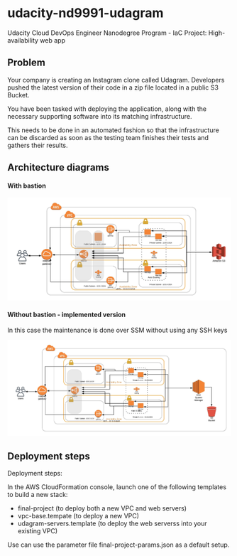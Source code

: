 # udacity-nd9991-udagram

Udacity Cloud DevOps Engineer Nanodegree Program - IaC Project: High-availability web app

## Problem

Your company is creating an Instagram clone called Udagram. Developers pushed the latest version of their code in a zip file located in a public S3 Bucket.

You have been tasked with deploying the application, along with the necessary supporting software into its matching infrastructure.

This needs to be done in an automated fashion so that the infrastructure can be discarded as soon as the testing team finishes their tests and gathers their results.

## Architecture diagrams

#### With bastion

![](/images/Udagram_Architecture.jpeg)

#### Without bastion - implemented version

In this case the maintenance is done over SSM without using any SSH keys

![](/images/Udagram_Architecture_bastion_free.jpeg)

## Deployment steps

Deployment steps:

In the AWS CloudFormation console, launch one of the following templates to build a new stack:

- final-project (to deploy both a new VPC and web servers)
- vpc-base.tempate (to deploy a new VPC)
- udagram-servers.template (to deploy the web serverss into your existing VPC)

Use can use the parameter file final-project-params.json as a default setup.
